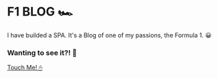 # F1 BLOG 🏎
I have builded a SPA. It's a Blog of one of my passions, the Formula 1. 😀

### Wanting to see it?! 🚀
[Touch Me! 🖱](https://kryvenic.github.io/Formula1/ "Touch Me! 🖱")
